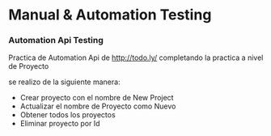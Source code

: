# Manual & Automation Testing

### Automation Api Testing

Practica de Automation Api de http://todo.ly/ 
completando la practica a nivel de Proyecto

se realizo de la siguiente manera:

* Crear proyecto con  el nombre de New Project
* Actualizar el nombre de Proyecto como Nuevo
* Obtener todos los proyectos
* Eliminar proyecto por Id

